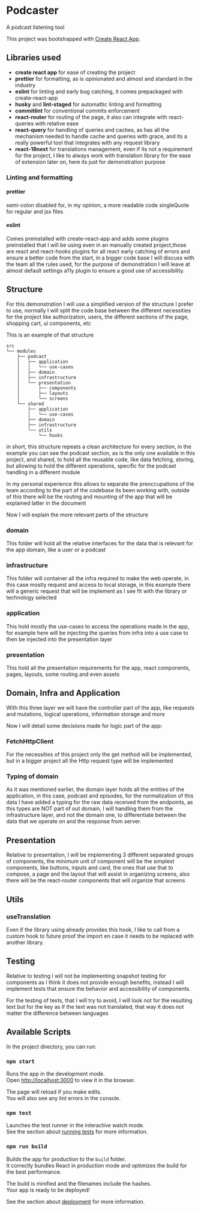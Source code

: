 # Podcaster

A podcast listening tool

This project was bootstrapped with [Create React App](https://github.com/facebook/create-react-app).

## Libraries used

- **create react app** for ease of creating the project
- **prettier** for formatting, as is opinionated and almost and standard in the industry
- **eslint** for linting and early bug catching, it comes prepackaged with create-react-app
- **husky** and **lint-staged** for automattic linting and formatting
- **commitlint** for conventional commits enforcement
- **react-router** for routing of the page, it also can integrate with react-queries with relative ease
- **react-query** for handling of queries and caches, as has all the mechanism needed to handle cache and queries with grace, and its a really powerful tool that integrates with any request library
- **react-18next** for translations management, even if its not a requirement for the project, I like to always work with translation library for the ease of extension later on, here its just for demonstration purpose

### Linting and formatting

#### prettier

semi-colon disabled for, in my opinion, a more readable code
singleQuote for regular and jsx files

#### eslint

Comes preinstalled with create-react-app and adds some plugins preinstalled that I will be using even in an manually created project,those are
react and react-hooks plugins for all react early catching of errors and ensure a better code from the start, in a bigger code base I will discuss with the team all the rules used, for the purpose of demonstration I will leave at almost default settings
a11y plugin to ensure a good use of accessibility.

## Structure

For this demonstration I will use a simplified version of the structure I prefer to use, normally I will split the code base between the different necessities for the project like authorization, users, the different sections of the page, shopping cart, ui components, etc

This is an example of that structure

```
src
└── modules
    ├── podcast
    │   ├── application
    │   │   └── use-cases
    │   ├── domain
    │   ├── infrastructure
    │   └── presentation
    │       ├── components
    │       ├── layouts
    │       └── screens
    └── shared
        ├── application
        │   └── use-cases
        ├── domain
        ├── infrastructure
        └── utils
            └── hooks
```

in short, this structure repeats a clean architecture for every section, in the example you can see the podcast section, as is the only one available in this project, and shared, to hold all the reusable code, like data fetching, storing, but allowing to hold the different operations, specific for the podcast handling in a different module

In my personal experience this allows to separate the preoccupations of the team according to the part of the codebase its been working with, outside of this there will be the routing and mounting of the app that will be explained latter in the document

Now I will explain the more relevant parts of the structure

### domain

This folder will hold all the relative interfaces for the data that is relevant for the app domain, like a user or a podcast

### infrastructure

This folder will container all the infra required to make the web operate, in this case mostly request and access to local storage, in this example there will a generic request that will be implement as I see fit with the library or technology selected

### application

This hold mostly the use-cases to access the operations made in the app, for example here will be injecting the queries from infra into a use case to then be injected into the presentation layer

### presentation

This hold all the presentation requirements for the app, react components, pages, layouts, some routing and even assets

## Domain, Infra and Application

With this three layer we will have the controller part of the app, like requests and mutations, logical operations, information storage and more

Now I will detail some decisions made for logic part of the app:

### FetchHttpClient

For the necessities of this project only the get method will be implemented, but in a bigger project all the Http request type will be implemented

### Typing of domain

As it was mentioned earlier, the domain layer holds all the entities of the application, in this case, podcast and episodes, for the normalization of this data I have added a typing for the raw data received from the endpoints, as this types are NOT part of out domain, I will handling them from the infrastructure layer, and not the domain one, to differentiate between the data that we operate on and the response from server.

## Presentation

Relative to presentation, I will be implementing 3 different separated groups of components, the minimum unit of component will be the simplest components, like buttons, inputs and card, the ones that use that to compose, a page and the layout that will assist in organizing screens, also there will be the react-router components that will organize that screens

## Utils

### useTranslation

Even if the library using already provides this hook, I like to call from a custom hook to future proof the import en case it needs to be replaced with another library.

## Testing

Relative to testing I will not be implementing snapshot testing for components as I think it does not provide enough benefits, instead I will implement tests that ensure the behavior and accessibility of components.

For the testing of texts, that I will try to avoid, I will look not for the resulting text but for the key as if the text was not translated, that way it does not matter the difference between languages

## Available Scripts

In the project directory, you can run:

### `npm start`

Runs the app in the development mode.\
Open [http://localhost:3000](http://localhost:3000) to view it in the browser.

The page will reload if you make edits.\
You will also see any lint errors in the console.

### `npm test`

Launches the test runner in the interactive watch mode.\
See the section about [running tests](https://facebook.github.io/create-react-app/docs/running-tests) for more information.

### `npm run build`

Builds the app for production to the `build` folder.\
It correctly bundles React in production mode and optimizes the build for the best performance.

The build is minified and the filenames include the hashes.\
Your app is ready to be deployed!

See the section about [deployment](https://facebook.github.io/create-react-app/docs/deployment) for more information.

```

```
